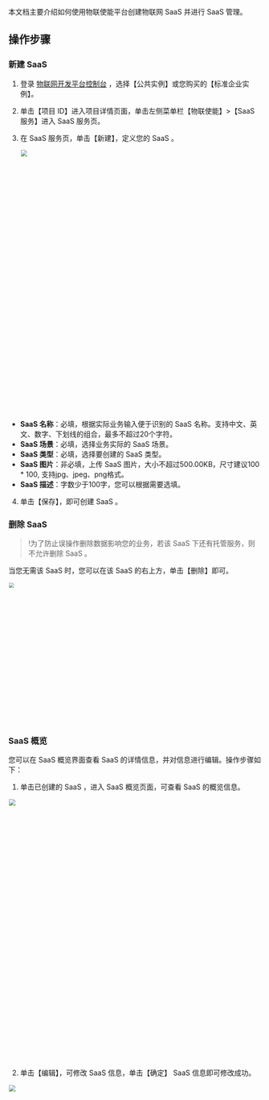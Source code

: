 本文档主要介绍如何使用物联使能平台创建物联网 SaaS 并进行 SaaS 管理。

## 操作步骤

### 新建 SaaS 

1. 登录 [物联网开发平台控制台](https://console.cloud.tencent.com/iotexplorer) ，选择【公共实例】或您购买的【标准企业实例】。

2. 单击【项目 ID】进入项目详情页面，单击左侧菜单栏【物联使能】>【SaaS 服务】进入 SaaS 服务页。

3. 在 SaaS 服务页，单击【新建】，定义您的 SaaS 。

    <img src="https://main.qcloudimg.com/raw/8564e0e2b972386b20babe4b202296fa.png" style="width: 650px; zoom: 80%;"></img><br>
 - **SaaS 名称**：必填，根据实际业务输入便于识别的 SaaS 名称。支持中文、英文、数字、下划线的组合，最多不超过20个字符。
 - **SaaS 场景**：必填，选择业务实际的 SaaS 场景。
 - **SaaS 类型**：必填，选择要创建的 SaaS 类型。
 - **SaaS 图片**：非必填，上传 SaaS 图片，大小不超过500.00KB，尺寸建议100 * 100, 支持jpg、jpeg、png格式。
 - **SaaS 描述**：字数少于100字，您可以根据需要选填。

4. 单击【保存】，即可创建 SaaS 。

### 删除 SaaS 

>!为了防止误操作删除数据影响您的业务，若该 SaaS 下还有托管服务，则不允许删除 SaaS 。

当您无需该 SaaS 时，您可以在该 SaaS 的右上方，单击【删除】即可。

<img src="https://main.qcloudimg.com/raw/0577c32c76b0e2b57c7617456e1f4278.png" style="width: 416px; zoom: 67%;"></img>

###  SaaS 概览

您可以在 SaaS 概览界面查看 SaaS 的详情信息，并对信息进行编辑。操作步骤如下：

1. 单击已创建的 SaaS ，进入 SaaS 概览页面，可查看 SaaS 的概览信息。

  <img src="https://main.qcloudimg.com/raw/56e6e2b25846d720378aae01d7b69975.png" style="width: 650px; zoom: 80%;"></img><br>

2. 单击【编辑】，可修改 SaaS 信息，单击【确定】 SaaS 信息即可修改成功。

  <img src="https://main.qcloudimg.com/raw/2dbcbb3f5bd4f39cae743368d9781d5f.png" style="width: 650px; zoom: 80%;"></img><br>
